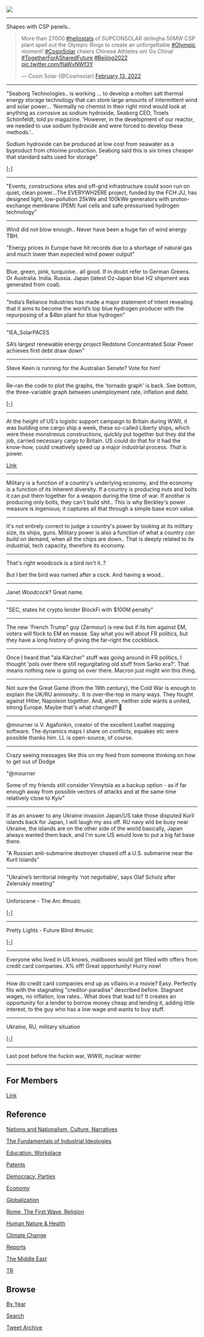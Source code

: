 <img src="https://drive.google.com/uc?export=view&id=1B2wf9R7AMH1d7Vw6e2mucLbIQ5NSjir7"/>

---

Shapes with CSP panels.. 

<blockquote class="twitter-tweet"><p lang="en" dir="ltr">More than 27000 <a href="https://twitter.com/hashtag/heliostats?src=hash&amp;ref_src=twsrc%5Etfw">#heliostats</a> of SUPCONSOLAR delingha 50MW CSP plant spell out the Olympic Rings to create an unforgettable <a href="https://twitter.com/hashtag/Olympic?src=hash&amp;ref_src=twsrc%5Etfw">#Olympic</a> moment! <a href="https://twitter.com/hashtag/CosinSolar?src=hash&amp;ref_src=twsrc%5Etfw">#CosinSolar</a> cheers Chinese Athletes on! Go China! <a href="https://twitter.com/hashtag/TogetherForASharedFuture?src=hash&amp;ref_src=twsrc%5Etfw">#TogetherForASharedFuture</a> <a href="https://twitter.com/hashtag/Beijing2022?src=hash&amp;ref_src=twsrc%5Etfw">#Beijing2022</a> <a href="https://t.co/fIaWvNWf3Y">pic.twitter.com/fIaWvNWf3Y</a></p>&mdash; Cosin Solar (@Cosinsolar) <a href="https://twitter.com/Cosinsolar/status/1492862970325389315?ref_src=twsrc%5Etfw">February 13, 2022</a></blockquote> <script async src="https://platform.twitter.com/widgets.js" charset="utf-8"></script>

---

"Seaborg Technologies.. is working ...  to develop a molten salt
thermal energy storage technology that can store large amounts of
intermittent wind and solar power... 'Normally no chemist in their
right mind would look at anything as corrosive as sodium hydroxide,
Seaborg CEO, Troels Schönfeldt, told pv magazine. 'However, in the
development of our reactor, we needed to use sodium hydroxide and were
forced to develop these methods.'..

Sodium hydroxide can be produced at low cost from seawater as a
byproduct from chlorine production. Seaborg said this is six times
cheaper that standard salts used for storage"

[[-]](https://www.pv-magazine-india.com/2022/02/11/storing-solar-power-with-grid-scale-molten-hydroxide/)

---

"Events, constructions sites and off-grid infrastructure could soon run
on quiet, clean power...The EVERYWH2ERE project, funded by the FCH JU,
has designed light, low-pollution 25kWe and 100kWe generators with
proton-exchange membrane (PEM) fuel cells and safe pressurised
hydrogen technology"

---

Wind did not blow enough.. Never have been a huge fan of wind energy
TBH. 

"Energy prices in Europe have hit records due to a shortage of natural
gas and much lower than expected wind power output"

---

Blue, green, pink, turquoise.. all good. If in doubt refer to German
Greens. Or Australia. India. Russia. Japan (latest Oz-Japan blue H2
shipment was generated from coal). 

---

"India’s Reliance Industries has made a major statement of intent
revealing that it aims to become the world’s top blue hydrogen
producer with the repurposing of a $4bn plant for blue hydrogen"

---

"IEA_SolarPACES

SA’s largest renewable energy project Redstone Concentrated Solar
Power achieves first debt draw down"

---

Steve Keen is running for the Australian Senate? Vote for him!

---

Re-ran the code to plot the graphs, the 'tornado graph' is back.  See
bottom, the three-variable graph between unemployment rate, inflation
and debt.

[[-]](2018/02/keen_math.md)

---

At the height of US's logistic support campaign to Britain during
WWII, it was building one cargo ship a week, these so-called Liberty
ships, which were these monstreous constructions, quickly put together
but they did the job, carried necessary cargo to Britain. US could do
that for it had the know-how, could creatively speed up a major
industrial process. *That* is power.

[Link](https://youtu.be/8qDxqBvK3NA)

---

Military is a function of a country's underlying economy, and the
economy is a function of its inherent diversity. If a country is
producing nuts and bolts it can put them together for a weapon during
the time of war. If another is producing only bolts, they can't build
shit.. This is why Beckley's power measure is ingenious; it captures
all that through a simple base econ value.

---

It's not entirely correct to judge a country's power by looking at its
military size, its ships, guns. Military power is also a function of
what a country *can build* on demand, when all the chips are
down.. That is deeply related to its industrial, tech capacity,
therefore its economy.  

---

That's right woodcock is a bird isn't it..?

But I bet the bird was named after a cock. And having a wood..

---

Janet *Woodcock*? Great name.

---

"SEC, states hit crypto lender BlockFi with $100M penalty"

---

The new 'French Trump" guy (Zermour) is new but if its him against EM,
voters will flock to EM en masse. Say what you will about FR politics,
but they have a long history of giving the far-right the cockblock.

---

Once I heard that "ala Kärcher" stuff was going around in FR politics,
I thought 'pols over there still regurgitating old stuff from Sarko
era?'. That means nothing new is going on over there. Macron just
might win this thing.

--- 

Not sure the Great Game (from the 19th century), the Cold War is
enough to explain the UK/RU animosity.. It is over-the-top in many
ways. They fought against Hitler, Napoleon together. And, ahem,
neither side wants a united, strong Europe. Maybe that's what changed?
🤔

---

@mourner is V. Agafonkin, creator of the excellent Leaflet mapping
software. The dynamics maps I share on conflicts, equakes etc were
possible thanks him. LL is open-source, of course.

---

Crazy seeing messages like this on my feed from someone thinking on
how to get out of Dodge 

"@mourner

Some of my friends still consider Vinnytsia as a backup option - as if
far enough away from possible vectors of attacks and at the same time
relatively close to Kyiv"

---

If as an answer to any Ukraine invasion Japan/US take those disputed
Kuril islands back for Japan, I will laugh my ass off. RU navy wld be
busy near Ukraine, the islands are on the other side of the world
basically, Japan always wanted them back, and I'm sure US would love
to put a big fat base there.

"A Russian anti-submarine destroyer chased off a U.S. submarine near
the Kuril Islands"

---

"Ukraine’s territorial integrity ‘not negotiable’, says Olaf Scholz
after Zelenskiy meeting"

---

Unforscene - The Arc \#music

[[-]](https://youtu.be/dTV-qMceLbg)

---

Pretty Lights - Future Blind \#music

[[-]](https://youtu.be/ag7p8w1bdoE)

---

Everyone who lived in US knows, mailboxes would get filled with offers
from credit card companies. X% off! Great opportunity! Hurry now!

---

How do credit card companies end up as villains in a movie?
Easy. Perfectly fits with the stagnating "creditor-paradise" described
before. Stagnant wages, no inflation, low rates.. What does that lead
to? It creates an opportunity for a lender to borrow money cheap and
lending it, adding little interest, to the guy who has a low wage and
wants to buy stuff. 

---

Ukraine, RU, military situation

[[-]](https://youtu.be/pzvbUpKU4eE)

---

Last post before the fuckin war, WWIII, nuclear winter

---

## For Members

[Link](https://thirdwave-members.herokuapp.com)

## Reference

[Nations and Nationalism, Culture, Narratives](/2013/02/nations-and-nationalism.md)

[The Fundamentals of Industrial Ideologies](/2011/04/fundamentals-of-industrial-ideologies.md)

[Education, Workplace](2017/09/education-workplace.md)

[Patents](/2018/09/patents.md)

[Democracy, Parties](/2016/11/democracy.md)

[Economy](/2018/05/economy.md)

[Globalization](/2018/09/globalization.md)

[Rome, The First Wave, Religion](/2017/12/rome.md)

[Human Nature & Health](/2020/07/human-nature.md)

[Climate Change](/2018/12/climate.md)

[Reports](/2019/05/reports.md)

[The Middle East](/2019/07/middleeast.md)

[TR](../tr)

## Browse

[By Year](years.md)

[Search](search.html)

[Tweet Archive](/tweets/README.md)


